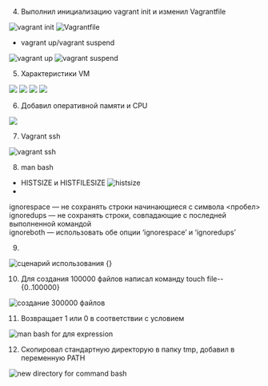 4. Выполнил инициализацию vagrant init и изменил Vagrantfile 

![vagrant init](img/4.1.jpg)
![Vagrantfile](img/4.2.jpg)

* vagrant up/vagrant suspend 

![vagrant up](img/4.3.jpg)
![vagrant suspend](img/4.4.jpg)

5. Характеристики VM 

![](img/5.1.jpg)
![](img/5.2.jpg)
![](img/5.3.jpg)
![](img/5.4.jpg)

6. Добавил оперативной памяти и CPU

![](img/6.jpg)

7. Vagrant ssh

![vagrant ssh](img/7.jpg)

8. man bash

* HISTSIZE и HISTFILESIZE
![histsize](img/8.1.jpg)
* 
ignorespace — не сохранять строки начинающиеся с символа <пробел>  
ignoredups — не сохранять строки, совпадающие с последней выполненной командой  
ignoreboth — использовать обе опции ‘ignorespace’ и ‘ignoredups’ 

9. 

![сценарий использования {}](img/9.jpg)

10. Для создания 100000 файлов написал команду touch file--{0..100000} 

![создание 300000 файлов](img/10.2.jpg)

11. Возвращает 1 или 0 в соответствии с условием

![man bash for для expression](img/11.jpg)

12. Скопировал стандартную директорую в папку tmp, добавил в переменную PATH

![new directory for command bash](img/12.jpg) 
